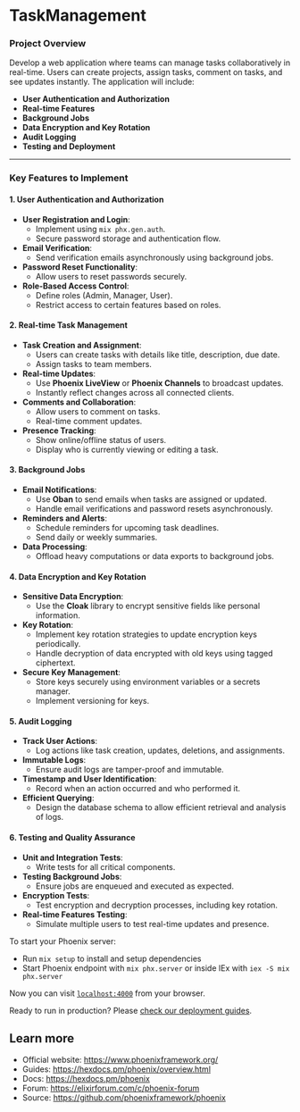 # TaskManagement


### **Project Overview**

Develop a web application where teams can manage tasks collaboratively in real-time. Users can create projects, assign tasks, comment on tasks, and see updates instantly. The application will include:

- **User Authentication and Authorization**
- **Real-time Features**
- **Background Jobs**
- **Data Encryption and Key Rotation**
- **Audit Logging**
- **Testing and Deployment**

---

### **Key Features to Implement**

#### **1. User Authentication and Authorization**

- **User Registration and Login**:
  - Implement using `mix phx.gen.auth`.
  - Secure password storage and authentication flow.
- **Email Verification**:
  - Send verification emails asynchronously using background jobs.
- **Password Reset Functionality**:
  - Allow users to reset passwords securely.
- **Role-Based Access Control**:
  - Define roles (Admin, Manager, User).
  - Restrict access to certain features based on roles.

#### **2. Real-time Task Management**

- **Task Creation and Assignment**:
  - Users can create tasks with details like title, description, due date.
  - Assign tasks to team members.
- **Real-time Updates**:
  - Use **Phoenix LiveView** or **Phoenix Channels** to broadcast updates.
  - Instantly reflect changes across all connected clients.
- **Comments and Collaboration**:
  - Allow users to comment on tasks.
  - Real-time comment updates.
- **Presence Tracking**:
  - Show online/offline status of users.
  - Display who is currently viewing or editing a task.

#### **3. Background Jobs**

- **Email Notifications**:
  - Use **Oban** to send emails when tasks are assigned or updated.
  - Handle email verifications and password resets asynchronously.
- **Reminders and Alerts**:
  - Schedule reminders for upcoming task deadlines.
  - Send daily or weekly summaries.
- **Data Processing**:
  - Offload heavy computations or data exports to background jobs.

#### **4. Data Encryption and Key Rotation**

- **Sensitive Data Encryption**:
  - Use the **Cloak** library to encrypt sensitive fields like personal information.
- **Key Rotation**:
  - Implement key rotation strategies to update encryption keys periodically.
  - Handle decryption of data encrypted with old keys using tagged ciphertext.
- **Secure Key Management**:
  - Store keys securely using environment variables or a secrets manager.
  - Implement versioning for keys.

#### **5. Audit Logging**

- **Track User Actions**:
  - Log actions like task creation, updates, deletions, and assignments.
- **Immutable Logs**:
  - Ensure audit logs are tamper-proof and immutable.
- **Timestamp and User Identification**:
  - Record when an action occurred and who performed it.
- **Efficient Querying**:
  - Design the database schema to allow efficient retrieval and analysis of logs.

#### **6. Testing and Quality Assurance**

- **Unit and Integration Tests**:
  - Write tests for all critical components.
- **Testing Background Jobs**:
  - Ensure jobs are enqueued and executed as expected.
- **Encryption Tests**:
  - Test encryption and decryption processes, including key rotation.
- **Real-time Features Testing**:
  - Simulate multiple users to test real-time updates and presence.


To start your Phoenix server:

  * Run `mix setup` to install and setup dependencies
  * Start Phoenix endpoint with `mix phx.server` or inside IEx with `iex -S mix phx.server`

Now you can visit [`localhost:4000`](http://localhost:4000) from your browser.

Ready to run in production? Please [check our deployment guides](https://hexdocs.pm/phoenix/deployment.html).

## Learn more

  * Official website: https://www.phoenixframework.org/
  * Guides: https://hexdocs.pm/phoenix/overview.html
  * Docs: https://hexdocs.pm/phoenix
  * Forum: https://elixirforum.com/c/phoenix-forum
  * Source: https://github.com/phoenixframework/phoenix

